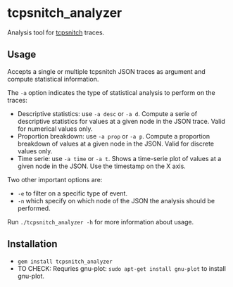 # tcpsnitch\_analyzer

Analysis tool for [tcpsnitch](https://github.com/GregoryVds/tcpsnitch) traces. 

## Usage

Accepts a single or multiple tcpsnitch JSON traces as argument and compute statistical information.

The `-a` option indicates the type of statistical analysis to perform on the traces:
- Descriptive statistics: use `-a desc` or `-a d`. Compute a serie of descriptive statistics for values at a given node in the JSON trace. Valid for numerical values only.
- Proportion breakdown: use `-a prop` or `-a p`. Compute a proportion breakdown of values at a given node in the JSON. Valid for discrete values only.
- Time serie: use `-a time` or `-a t`. Shows a time-serie plot of values at a given node in the JSON. Use the timestamp on the X axis.

Two other important options are:
- `-e` to filter on a specific type of event.
- `-n` which specify on which node of the JSON the analysis should be performed.

Run `./tcpsnitch_analyzer -h` for more information about usage.

## Installation

- `gem install tcpsnitch_analyzer`
- TO CHECK: Requries gnu-plot: `sudo apt-get install gnu-plot` to install gnu-plot.
